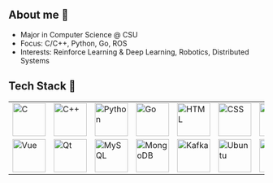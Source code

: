 ## About me 👋  
- Major in Computer Science @ CSU
- Focus: C/C++, Python, Go, ROS
- Interests: Reinforce Learning & Deep Learning, Robotics, Distributed Systems

<!--
**wWXTw/wWXTw** is a ✨ _special_ ✨ repository because its `README.md` (this file) appears on your GitHub profile.

Here are some ideas to get you started:

- 🔭 I’m currently working on ...
- 🌱 I’m currently learning ...
- 👯 I’m looking to collaborate on ...
- 🤔 I’m looking for help with ...
- 💬 Ask me about ...
- 📫 How to reach me: ...
- 😄 Pronouns: ...
- ⚡ Fun fact: ...
-->

## Tech Stack 🔧  
<table>
  <tr>
    <td>
      <a href="https://en.wikipedia.org/wiki/C_(programming_language)" target="_blank" title="C">
        <img src="https://cdn.jsdelivr.net/gh/devicons/devicon/icons/c/c-original.svg" height="65" alt="C" />
      </a>
    </td>
    <td>
      <a href="https://isocpp.org/" target="_blank" title="C++">
        <img src="https://cdn.jsdelivr.net/gh/devicons/devicon/icons/cplusplus/cplusplus-original.svg" height="65" alt="C++"/>
      </a>
    </td>
    <td>
      <a href="https://www.python.org/" target="_blank" title="Python">
        <img src="https://cdn.jsdelivr.net/gh/devicons/devicon/icons/python/python-original.svg" height="65" alt="Python"/>
      </a>
    </td>
    <td>
      <a href="https://go.dev/" target="_blank" title="Go">
        <img src="https://cdn.jsdelivr.net/gh/devicons/devicon/icons/go/go-original.svg" height="65" alt="Go"/>
      </a>
    </td>
    <td>
      <a href="https://developer.mozilla.org/en-US/docs/Web/HTML" target="_blank" title="HTML5">  
        <img src="https://cdn.jsdelivr.net/gh/devicons/devicon/icons/html5/html5-original.svg" height="65" alt="HTML"/>
      </a>
    </td>
    <td>
      <a href="https://developer.mozilla.org/en-US/docs/Web/CSS" target="_blank" title="CSS3">
        <img src="https://cdn.jsdelivr.net/gh/devicons/devicon/icons/css3/css3-original.svg" height="65" alt="CSS"/>
      </a>
    </td>
    <td>
      <a href="https://developer.mozilla.org/en-US/docs/Web/JavaScript" target="_blank" title="JavaScript">
        <img src="https://cdn.jsdelivr.net/gh/devicons/devicon/icons/javascript/javascript-original.svg" height="65" alt="JS"/>
      </a>
    </td>
  </tr>
  <tr>
    <td>
      <a href="https://vuejs.org/" target="_blank" title="Vue.js">
        <img src="https://cdn.jsdelivr.net/gh/devicons/devicon/icons/vuejs/vuejs-original.svg" height="65" alt="Vue"/>
      </a>
    </td>
    <td>
      <a href="https://www.qt.io/" target="_blank" title="Qt">
        <img src="https://cdn.jsdelivr.net/gh/devicons/devicon/icons/qt/qt-original.svg" height="65" alt="Qt"/>
      </a>
    </td>
    <td>
      <a href="https://www.mysql.com/cn/" target="_blank" title="MySQL">
        <img src="https://cdn.jsdelivr.net/npm/simple-icons@v11/icons/mysql.svg" height="65" alt="MySQL"/>
      </a>
    </td>
    <td>
      <a href="https://www.mongodb.com/" target="_blank" title="MongoDB">
        <img src="https://cdn.jsdelivr.net/gh/devicons/devicon/icons/mongodb/mongodb-original.svg" height="65" alt="MongoDB"/>
      </a>
    </td>
    <td>
      <a href="https://kafka.apache.org/" target="_blank" title="Apache Kafka">
        <img src="https://cdn.jsdelivr.net/gh/devicons/devicon/icons/apachekafka/apachekafka-original.svg" height="65" alt="Kafka"/>
      </a>
    </td>
    <td>
      <a href="https://cn.ubuntu.com/" target="_blank" title="Ubuntu">
        <img src="https://cdn.jsdelivr.net/gh/devicons/devicon/icons/ubuntu/ubuntu-plain-wordmark.svg" height="65" alt="Ubuntu"/>
      </a>
    </td>
    <td>
      <a href="https://www.ros.org/" target="_blank" title="ROS">
        <img src="https://cdn.jsdelivr.net/gh/devicons/devicon/icons/ros/ros-original.svg" height="65" alt="ROS"/>
      </a>
    </td>
  </tr>
</table>
